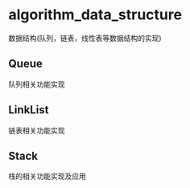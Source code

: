 # algorithm_data_structure

数据结构(队列，链表，线性表等数据结构的实现)

Queue
-------
队列相关功能实现


LinkList
----------
链表相关功能实现


Stack
-----------
栈的相关功能实现及应用
